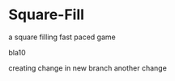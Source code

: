 # Square-Fill
a square filling fast paced game

bla10


creating change in new branch
another change
